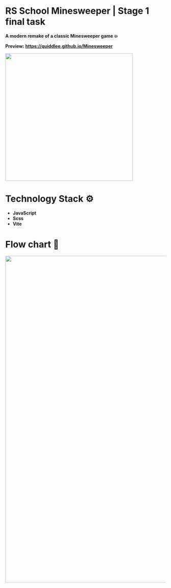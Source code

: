 # **RS School Minesweeper | Stage 1 final task**

**A modern remake of a classic Minesweeper game 💥**

**Preview: https://quiddlee.github.io/Minesweeper**

<img src="https://github.com/Quiddlee/Minesweeper/assets/114234698/a1d47c72-eb8d-4037-9cd2-0574c90516bf" width="400">

# Technology Stack ⚙️
- **JavaScript**
- **Scss**
- **Vite**

# **Flow chart** 🍁
<img src="https://github.com/Quiddlee/Minesweeper/assets/114234698/aaa52da7-405d-43c8-b57c-79d791d307af" width="1024">


